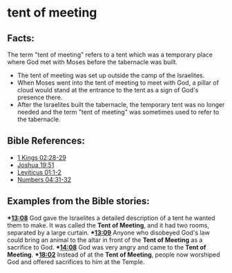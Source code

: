 # tent of meeting #

## Facts: ##

The term "tent of meeting" refers to a tent which was a temporary place where God met with Moses before the tabernacle was built.

* The tent of meeting was set up outside the camp of the Israelites.
* When Moses went into the tent of meeting to meet with God, a pillar of cloud would stand at the entrance to the tent as a sign of God's presence there. 
* After the Israelites built the tabernacle, the temporary tent was no longer needed and the term "tent of meeting" was sometimes used to refer to the tabernacle. 



## Bible References: ##

* [1 Kings 02:28-29](en/tn/1ki/help/02/28)
* [Joshua 19:51](en/tn/jos/help/19/51)
* [Leviticus 01:1-2](en/tn/lev/help/01/01)
* [Numbers 04:31-32](en/tn/num/help/04/31)

## Examples from the Bible stories: ##

  __*[13:08](en/tn/obs/help/13/08)__ God gave the Israelites a detailed description of a tent he wanted them to make. It was called the __Tent of Meeting__, and it had two rooms, separated by a large curtain. 
  __*[13:09](en/tn/obs/help/13/09)__ Anyone who disobeyed God's law could bring an animal to the altar in front of the __Tent of Meeting__ as a sacrifice to God. 
  __*[14:08](en/tn/obs/help/14/08)__ God was very angry and came to the __Tent of Meeting__. 
  __*[18:02](en/tn/obs/help/18/02)__ Instead of at the __Tent of Meeting__, people now worshiped God and offered sacrifices to him at the Temple.